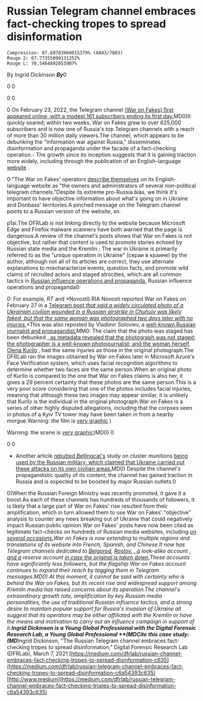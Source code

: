 # Russian Telegram channel embraces fact-checking tropes to spread disinformation

```
Compression: 87.69703960015379% (6843/7803)
Rouge 2: 67.77355099131252%
Rouge L: 70.5464892053907%
```

By Ingrid Dickinson  ***********By***********0 

 0  0 

 0  0 

 0  On February 23, 2022, the Telegram channel  [(War on Fakes) first appeared online, with a modest 161 subscribers ending its first day.](https://t.me/warfakes)MD0)It quickly soared; within two weeks, War on Fakes grew to over 625,000 subscribers and is now one of Russia's top Telegram channels with a reach of more than 30 million daily viewers.The channel, which appears to be debunking the "information war against Russia," disseminates disinformation and propaganda under the facade of a fact-checking operation.- The growth since its inception suggests that it is gaining traction more widely, including through the publication of an English-language [website](https://waronfakes.com/) . 

 0:"The War on Fakes' operators [describe themselves](https://waronfakes.com/)  on its English-language website as "the owners and administrators of several non-political telegram channels."Despite its extreme pro-Russia bias, we think it's important to have objective information about what's going on in Ukraine and Donbass' territories.A pinched message on the Telegram channel points to a Russian version of the website, xn. 

 p1ai.The DFRLab is not linking directly to the website because Microsoft Edge and Firefox malware scanners have both warned that the page is dangerous.A review of the channel's posts shows that War on Fakes is not objective, but rather that content is used to promote stories echoed by Russian state media and the Kremlin.: The war in Ukraine is primarily referred to as the "unique operation in Ukraine" (сераи в краине) by the author, although not all of its articles are correct, they use alternate explanations to mischaracterize events, question facts, and promote wild claims of recruited actors and staged atrocities, which are all common tactics in [Russian influence operations and propaganda.](https://www.iemed.org/publication/dazed-and-confused-russian-information-warfare-and-the-middle-east-the-syria-lessons/) Russian influence operations and propaganda0: 

 0:  For example, *RT* and  *Novosti) RIA Novosti reported War on Fakes on February 27 in a [Telegram post  *that said a widely circulated photo of a Ukrainian civilian wounded in a Russian airstrike in Chuhuiv was likely faked, but that the same woman was photographed two days later with no injuries.*](https://t.me/rt_russian/95444?single)*This was also reposted by Vladimir Soloviev, a  [well-known Russian journalist and propagandist.](https://www.mirror.co.uk/news/world-news/russian-tv-host-cries-losing-26341799)MM0:  The claim that the photo was staged has been debunked [, as metadata revealed that the photograph was not staged; the photographer is a well-known photojournalist; and the woman herself, Olena Kurilo](https://www.logically.ai/factchecks/library/ca6d93d1) , had the same injuries as those in the original photograph.The DFRLab ran the images obtained by War on Fakes later in Microsoft Azure's Face Verification system, which uses facial recognition algorithms to determine whether two faces are the same person.When an original photo of Kurilo is compared to the one that War on Fakes claims is also her, it gives a 29 percent certainty that these photos are the same person.This is a very poor score considering that one of the photos includes facial injuries, meaning that although these two images may appear similar, it is unlikely that Kurilo is the individual in the original photograph.War on Fakes is a series of other highly disputed allegations, including that the corpses seen in photos of a Kyiv TV tower may have been taken in from a nearby morgue.Warning: the film is [very graphic](https://t.me/warfakes/434) )

  

 Warning: the scene is [very graphic](https://t.me/warfakes/434))MD0)  0

 0 0

 - Another article  [rebutted Bellingcat's](https://www.bellingcat.com/news/2022/02/27/ukraine-conflict-tracking-use-of-cluster-munitions-in-civilian-areas/)  study on cluster munitions  [being used by the Russian military, which claimed that Ukraine carried out these attacks on its own civilian areas.](https://www.bellingcat.com/news/2022/02/27/ukraine-conflict-tracking-use-of-cluster-munitions-in-civilian-areas/)MD0) Despite the channel's propagandistic quality of its content, the channel has gained traction in Russia and is expected to be boosted by major Russian outlets.0

 0(When the Russian Foreign Ministry was recently promoted, it gave it a boost.As each of these channels has hundreds of thousands of followers, it is likely that a large part of War on Fakes' rise resulted from their amplification, which in turn allowed them to use War on Fakes' "objective" analysis to counter any news breaking out of Ukraine that could negatively impact Russian public opinion.War on Fakes' posts have now been cited as legitimate fact-checks on hundreds of Russian media websites, including  *[on several occasions.](https://russian.rt.com/russia/article/969758-feiki-specoperaciya-ukraina)*War on Fakes is now extending to multiple regions and translations of its website into French, Spanish, and Chinese.It now has Telegram channels dedicated to [Belgorod](https://t.me/warfakebelgorod), [Rostov](https://t.me/warfakerostov), [, a](https://t.me/warfakevrn) look-alike account [, and a](https://t.me/newstoodayworld) reserve account  [in case the original is taken down.](https://t.me/warfakeres)These accounts have significantly less followers, but the flagship War on Fakes account continues to expand their reach by tagging them in Telegram messages.MD0) At this moment, it cannot be said with certainty who is behind the War on Fakes, but its recent rise and widespread support among Kremlin media has raised concerns about its operation.The channel's extraordinary growth rate, amplification by key Russian media personalities, the use of traditional Russian influence tactics, and a strong desire to maintain popular support for Russia's invasion of Ukraine all suggest that its operators may be either affiliated with the Kremlin or have the means and motivation to carry out an influence campaign in support of it.***Ingrid Dickinson* is a Young Global Professional with the Digital Forensic Research Lab, a Young Global Professional **(MD**********Cite this case study:*** **********(MD*************Ingrid Dickinson, "The Russian Telegram channel embraces fact-checking tropes to spread disinformation," Digital Forensic Research Lab (DFRLab), March 7, 2021 [https://medium.com/dfrlab/russian-channel-embraces-fact-checking-tropes-to-spread-disinformation-c635](https://medium.com/dfrlab/russian-telegram-channel-embraces-fact-checking-tropes-to-spread-disinformation-c6a54393c635) [http://www.medium](https://medium.com/dfrlab/russian-telegram-channel-embraces-fact-checking-tropes-to-spread-disinformation-c6a54393c635)

